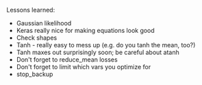 Lessons learned:
* Gaussian likelihood
* Keras really nice for making equations look good
* Check shapes
* Tanh - really easy to mess up (e.g. do you tanh the mean, too?)
* Tanh maxes out surprisingly soon; be careful about atanh
* Don't forget to reduce_mean losses
* Don't forget to limit which vars you optimize for
* stop_backup